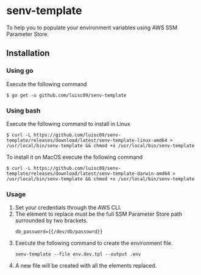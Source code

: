# senv-template

To help you to populate your environment variables using AWS SSM Parameter Store. 

## Installation

### Using go

Execute the following command

```shell
$ go get -u github.com/luisc09/senv-template
```

### Using bash 

Execute the following command to install in Linux

```shell
$ curl -L https://github.com/luisc09/senv-template/releases/download/latest/senv-template-linux-amd64 > /usr/local/bin/senv-template && chmod +x /usr/local/bin/senv-template
```

To install it on MacOS execute the following command

```shell
$ curl -L https://github.com/luisc09/senv-template/releases/download/latest/senv-template-darwin-amd64 > /usr/local/bin/senv-template && chmod +x /usr/local/bin/senv-template
```

### Usage

1. Set your credentials through the AWS CLI. 
1. The element to replace must be the full SSM Parameter Store path surrounded by two brackets.
   ```
   db_password={{/dev/db/passowrd}}
   ``` 
1. Execute the following command to create the environment file. 
   ```
   senv-template --file env.dev.tpl --output .env
   ```
1. A new file will be created with all the elements replaced.